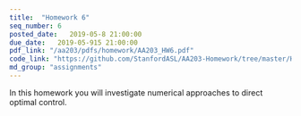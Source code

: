 ```yaml
---
title:  "Homework 6"
seq_number: 6
posted_date:   2019-05-8 21:00:00
due_date:   2019-05-915 21:00:00
pdf_link: "/aa203/pdfs/homework/AA203_HW6.pdf"
code_link: "https://github.com/StanfordASL/AA203-Homework/tree/master/HW6"
md_group: "assignments"
---
```


In this homework you will investigate numerical approaches to direct optimal control. 